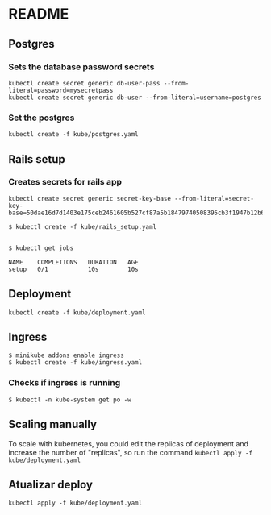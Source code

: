 # README

## Postgres

### Sets the database password secrets

```
kubectl create secret generic db-user-pass --from-literal=password=mysecretpass
kubectl create secret generic db-user --from-literal=username=postgres
```


### Set the postgres

```
kubectl create -f kube/postgres.yaml
```

## Rails setup

### Creates secrets for rails app

```
kubectl create secret generic secret-key-base --from-literal=secret-key-base=50dae16d7d1403e175ceb2461605b527cf87a5b18479740508395cb3f1947b12b63bad049d7d1545af4dcafa17a329be4d29c18bd63b421515e37b43ea43df64
```

```
$ kubectl create -f kube/rails_setup.yaml


$ kubectl get jobs

NAME    COMPLETIONS   DURATION   AGE
setup   0/1           10s        10s
```

## Deployment

```
kubectl create -f kube/deployment.yaml
```

## Ingress

```
$ minikube addons enable ingress
$ kubectl create -f kube/ingress.yaml
```

### Checks if ingress is running

```
$ kubectl -n kube-system get po -w
```

## Scaling manually

To scale with kubernetes, you could edit the replicas of deployment and increase the number of "replicas", so run the command `kubectl apply -f kube/deployment.yaml`

## Atualizar deploy

`kubectl apply -f kube/deployment.yaml`
